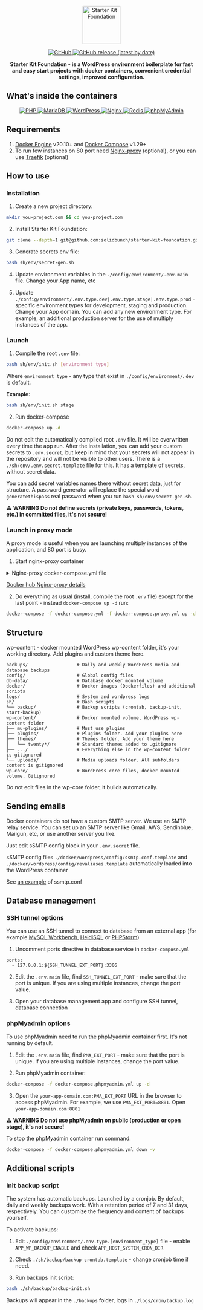 <p align="center">

  <img alt="Starter Kit Foundation" src="https://starter-kit.io/images/logo1.png" height="100">

</p>

<p align="center">

  <a href="LICENSE.md">
    <img alt="GitHub" src="https://img.shields.io/github/license/solidbunch/starter-kit-foundation">
  </a>

  <a href="https://github.com/solidbunch/starter-kit-foundation/releases">
    <img alt="GitHub release (latest by date)" src="https://img.shields.io/github/v/release/solidbunch/starter-kit-foundation?color=blueviolet">
  </a>

</p>

<p align="center">
<strong>Starter Kit Foundation - is a WordPress environment boilerplate for fast and easy start projects with docker containers, convenient credential settings, improved configuration.</strong>

</p>

## What's inside the containers
<p align="center">

  <a href="https://hub.docker.com/_/php">
    <img alt="PHP" src="https://img.shields.io/badge/PHP%20fpm-7.4-8892bf">
  </a>

  <a href="https://hub.docker.com/_/mariadb">
    <img alt="MariaDB" src="https://img.shields.io/badge/MariaDB-10.5-c0765a">
  </a>

  <a href="https://hub.docker.com/_/wordpress">
    <img alt="WordPress" src="https://img.shields.io/badge/WordPress-5.8-lightgrey">
  </a>

  <a href="https://hub.docker.com/_/nginx">
    <img alt="Nginx" src="https://img.shields.io/badge/Nginx-1.20-00a652">
  </a>

  <a href="https://hub.docker.com/_/redis">
    <img alt="Redis" src="https://img.shields.io/badge/Redis-6.2-d82c20">
  </a>

  <a href="https://hub.docker.com/_/phpmyadmin">
    <img alt="phpMyAdmin" src="https://img.shields.io/badge/phpMyAdmin-5.1-f99d0f">
  </a>

</p>

## Requirements

1. [Docker Engine](https://docs.docker.com/engine/install/) v20.10+
   and [Docker Compose](https://docs.docker.com/compose/install/) v1.29+
2. To run few instances on 80 port need [Nginx-proxy](https://hub.docker.com/r/jwilder/nginx-proxy) (optional), or you can
   use [Traefik](https://traefik.io/) (optional)

## How to use

### Installation

1. Create a new project directory:

```bash
mkdir you-project.com && cd you-project.com
```

2. Install Starter Kit Foundation:

```bash
git clone --depth=1 git@github.com:solidbunch/starter-kit-foundation.git . && rm -rf .git
```

3. Generate secrets env file:

```bash
bash sh/env/secret-gen.sh
```

4. Update environment variables in the `./config/environment/.env.main` file. Change your App name, etc


5. Update `./config/environment/.env.type.dev|.env.type.stage|.env.type.prod` - specific environment types for development, staging and production. Change your App domain. You can add any new environment type. For example, an additional production server for the use of multiply instances of the app.


### Launch

1. Compile the root `.env` file:

```bash
bash sh/env/init.sh [environment_type]
```

Where `environment_type` - any type that exist in `./config/environment/`. `dev` is default.

**Example:**

```bash
bash sh/env/init.sh stage
```

2. Run docker-compose 
   
```bash
docker-compose up -d
```

Do not edit the automatically compiled root `.env` file. It will be overwritten every time the app run.
After the installation, you can add your custom secrets to `.env.secret`, but keep in mind that your secrets will not appear in the repository and will not be visible to other users. There is a `./sh/env/.env.secret.template` file for this. It has a template of secrets, without secret data. 

You can add secret variables names there without secret data, just for structure. A password generator will replace the special word `generatethispass`   real password when you run `bash sh/env/secret-gen.sh`.


:warning: **WARNING Do not define secrets (private keys, passwords, tokens, etc.) in committed files, it's not secure!**

### Launch in proxy mode
A proxy mode is useful when you are launching multiply instances of the application, and 80 port is busy.

1. Start nginx-proxy container

<details>
  <summary>Nginx-proxy docker-compose.yml file</summary>

```
version: '3.9'
services:
  nginx-proxy:
    image: jwilder/nginx-proxy:alpine
    container_name: nginx-proxy
    environment:
      DISABLE_ACCESS_LOGS: 1
    ports:
      - "80:80"
      - "443:443"
    volumes:
      - /var/run/docker.sock:/tmp/docker.sock:ro
      - ./logs:/var/log/nginx
    restart: always

networks:
  default:
    external:
      name: nginx-proxy

```
</details>

[Docker hub Nginx-proxy details](https://hub.docker.com/r/jwilder/nginx-proxy)

2. Do everything as usual (install, compile the root `.env` file) except for the last point - instead `docker-compose up -d` run:

``` bash 
docker-compose -f docker-compose.yml -f docker-compose.proxy.yml up -d
```

## Structure
wp-content - docker mounted WordPress wp-content folder, it's your working directory. Add plugins and custom theme here.

```
backups/                  # Daily and weekly WordPress media and database backups 
config/                   # Global config files
db-data/                  # Database docker mounted volume
docker/                   # Docker images (Dockerfiles) and additional scripts
logs/                     # System and wordpress logs
sh/                       # Bash scripts
└── backup/               # Backup scripts (crontab, backup-init, start-backup)
wp-content/               # Docker mounted volume, WordPress wp-content folder
├── mu-plugins/           # Must use plugins
├── plugins/              # Plugins folder. Add your plugins here
├── themes/               # Themes folder. Add your theme here
│   └── twenty*/          # Standard themes added to .gitignore
├── .../                  # Everything else in the wp-content folder is gitignored
└── uploads/              # Media uploads folder. All subfolders content is gitignored
wp-core/                  # WordPress core files, docker mounted volume. Gitignored
```

Do not edit files in the wp-core folder, it builds automatically.

## Sending emails

Docker containers do not have a custom SMTP server. We use an SMTP relay service. You can set up an SMTP server
like Gmail, AWS, Sendinblue, Mailgun, etc, or use another server you like. 

Just edit sSMTP config block in your `.env.secret` file.

sSMTP config files `./docker/wordpress/config/ssmtp.conf.template` and `./docker/wordpress/config/revaliases.template` automatically loaded into the WordPress container

See [an example](https://www.wordpressdocker.com/mailgun-ssmtp/) of ssmtp.conf

## Database management
### SSH tunnel options
You can use an SSH tunnel to connect to database from an external app (for example [MySQL Workbench](https://www.mysql.com/products/workbench/), [HeidiSQL](https://www.heidisql.com/) or [PHPStorm](https://www.jetbrains.com/help/phpstorm/configuring-ssh-and-ssl.html))
1. Uncomment ports directive in database service in `docker-compose.yml`

```
ports:
  - 127.0.0.1:${SSH_TUNNEL_EXT_PORT}:3306
```

2. Edit the `.env.main` file, find `SSH_TUNNEL_EXT_PORT` - make sure that the port is unique. If you are using multiple instances, change the port value.


3. Open your database management app and configure SSH tunnel, database connection 


### phpMyadmin options
To use phpMyadmin need to run the phpMyadmin container first. It's not running by default.

1. Edit the `.env.main` file, find `PMA_EXT_PORT` - make sure that the port is unique. If you are using multiple instances, change the port value.


2. Run phpMyadmin container:

```bash
docker-compose -f docker-compose.phpmyadmin.yml up -d
```

3. Open the `your-app-domain.com:PMA_EXT_PORT` URL in the browser to access phpMyadmin. For example, we use `PMA_EXT_PORT=8801`. Open `your-app-domain.com:8801`


:warning: **WARNING Do not use phpMyadmin on public (production or open stage), it's not secure!**


To stop the phpMyadmin container run command:

```bash
docker-compose -f docker-compose.phpmyadmin.yml down -v
```

## Additional scripts
### Init backup script
The system has automatic backups. Launched by a cronjob. By default, daily and weekly backups work. With a retention period of 7 and 31 days, respectively. You can customize the frequency and content of backups yourself.

To activate backups:

1. Edit `./config/environment/.env.type.[environment_type]` file - enable `APP_WP_BACKUP_ENABLE` and check `APP_HOST_SYSTEM_CRON_DIR`


2. Check `./sh/backup/backup-crontab.template` - change cronjob time if need.


3. Run backups init script:

```bash
bash ./sh/backup/backup-init.sh
```

Backups will appear in the `./backups` folder, logs in `./logs/cron/backup.log`